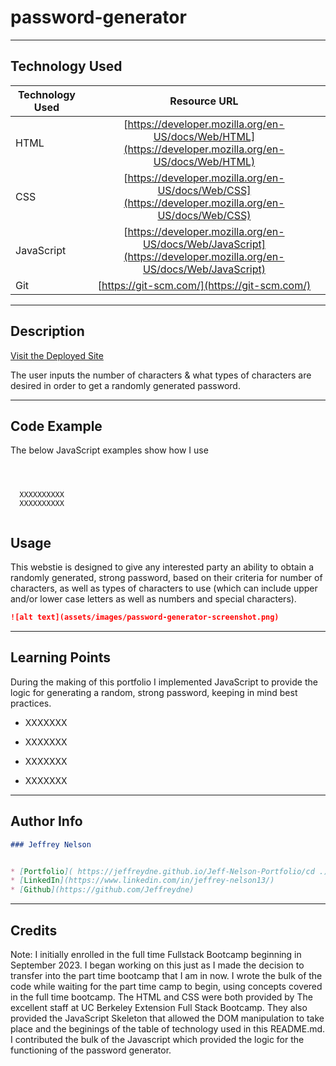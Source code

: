 # password-generator

---

## Technology Used 

| Technology Used         | Resource URL           | 
| ------------- |:-------------:| 
| HTML    | [https://developer.mozilla.org/en-US/docs/Web/HTML](https://developer.mozilla.org/en-US/docs/Web/HTML) | 
| CSS     | [https://developer.mozilla.org/en-US/docs/Web/CSS](https://developer.mozilla.org/en-US/docs/Web/CSS)      |
| JavaScript     | [https://developer.mozilla.org/en-US/docs/Web/JavaScript](https://developer.mozilla.org/en-US/docs/Web/JavaScript)      |   
| Git | [https://git-scm.com/](https://git-scm.com/)     |    

---

## Description

[Visit the Deployed Site](https://jeffreydne.github.io/Jeff-Nelson-password-generator)

The user inputs the number of characters &amp; what types of characters are desired in order to get a randomly generated password.


---

## Code Example

The below JavaScript examples show how I use 

```JS
   
 
```
```JS
  XXXXXXXXXX
  XXXXXXXXXX
  
```
## Usage

This webstie is designed to give any interested party an ability to obtain a randomly generated, strong password, based on their criteria for number of characters, as well as types of characters to use (which can include upper and/or lower case letters as well as numbers and special characters). 

```md
![alt text](assets/images/password-generator-screenshot.png)
```
---

## Learning Points

During the making of this portfolio I implemented JavaScript to provide the logic for generating a random, strong password, keeping in mind best practices. 

* XXXXXXX

* XXXXXXX

*  XXXXXXX 

*  XXXXXXX
---

## Author Info

```md
### Jeffrey Nelson


* [Portfolio]( https://jeffreydne.github.io/Jeff-Nelson-Portfolio/cd .)
* [LinkedIn](https://www.linkedin.com/in/jeffrey-nelson13/)
* [Github](https://github.com/Jeffreydne)
```

---
## Credits

Note: I initially enrolled in the full time Fullstack Bootcamp beginning in September 2023. I began working on this just as I made the decision to transfer into the part time bootcamp that I am in now. I wrote the bulk of the code while waiting for the part time camp to begin, using concepts covered in the full time bootcamp. The HTML and CSS were both provided by The excellent staff at UC Berkeley Extension Full Stack Bootcamp. They also provided the JavaScript Skeleton that allowed the DOM manipulation to take place and the beginings of the table of technology used in this README.md. I contributed the bulk of the Javascript which provided the logic for the functioning of the password generator.

